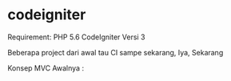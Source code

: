 # codeigniter

Requirement:
PHP 5.6
CodeIgniter Versi 3

Beberapa project dari awal tau CI sampe sekarang, Iya, Sekarang


Konsep MVC Awalnya :
